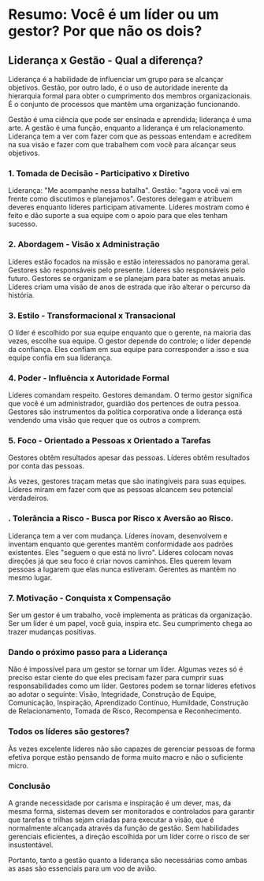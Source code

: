# Resumo: Você é um líder ou um gestor? Por que não os dois?

<h2>Liderança x Gestão - Qual a diferença?</h2>

Liderança é a habilidade de influenciar um grupo para se alcançar objetivos. Gestão, por outro lado, é o uso de autoridade inerente da hierarquia formal para obter o cumprimento dos membros organizacionais. É o conjunto de processos que mantêm uma organização funcionando.

Gestão é uma ciência que pode ser ensinada e aprendida; liderança é uma arte. A gestão é uma função, enquanto a liderança é um relacionamento. Liderança tem a ver com fazer com que as pessoas entendam e acreditem na sua visão e fazer com que trabalhem com você para alcançar seus objetivos.

<h3>1. Tomada de Decisão - Participativo x Diretivo</h3>

 Liderança: "Me acompanhe nessa batalha". Gestão: "agora você vai em frente como discutimos e planejamos". Gestores delegam e atribuem deveres enquanto líderes participam ativamente. Líderes mostram como é feito e dão suporte a sua equipe com o apoio para que eles tenham sucesso. 
 
 <h3>2. Abordagem - Visão x Administração </h3>
 
 Líderes estão focados na missão e estão interessados no panorama geral. Gestores são responsáveis pelo presente. Líderes são responsáveis pelo futuro. Gestores se organizam e se planejam para bater as metas anuais. Líderes criam uma visão de anos de estrada que irão alterar o percurso da história.
 
<h3>3. Estilo - Transformacional x Transacional</h3>

O líder é escolhido por sua equipe enquanto que o gerente, na maioria das vezes, escolhe sua equipe. O gestor depende do controle; o líder depende da confiança. Eles confiam em sua equipe para corresponder a isso e sua equipe confia em sua liderança.

<h3>4. Poder - Influência x Autoridade Formal</h3>

Líderes comandam respeito. Gestores demandam. O termo gestor significa que você é um administrador, guardião dos pertences de outra pessoa. Gestores são instrumentos da política corporativa onde a liderança está vendendo uma visão que requer que os outros a comprem.

<h3>5. Foco - Orientado a Pessoas x Orientado a Tarefas</h3>

Gestores obtêm resultados apesar das pessoas. Líderes obtêm resultados por conta das pessoas.

Às vezes, gestores traçam metas que são inatingíveis para suas equipes. Líderes miram em fazer com que as pessoas alcancem seu potencial verdadeiros.

<h3>. Tolerância a Risco - Busca por Risco x Aversão ao Risco. </h3>

Liderança tem a ver com mudança. Líderes inovam, desenvolvem e inventam enquanto que gerentes mantêm conformidade aos padrões existentes. Eles "seguem o que está no livro". Líderes colocam novas direções já que seu foco é criar novos caminhos. Eles querem levam pessoas a lugarem que elas nunca estiveram. Gerentes as mantêm no mesmo lugar.

<h3>7. Motivação - Conquista x Compensação</h3>

Ser um gestor é um trabalho, você implementa as práticas da organização. Ser um líder é um papel, você guia, inspira etc. Seu cumprimento chega ao trazer mudanças positivas.

<h3>Dando o próximo passo para a Liderança</h3>

Não é impossível para um gestor se tornar um líder. Algumas vezes só é preciso estar ciente do que eles precisam fazer para cumprir suas responsabilidades como um líder. Gestores podem se tornar líderes efetivos ao adotar o seguinte: Visão, Integridade, Construção de Equipe, Comunicação, Inspiração, Aprendizado Contínuo, Humildade, Construção de Relacionamento, Tomada de Risco, Recompensa e Reconhecimento.

<h3>Todos os líderes são gestores?</h3>

Às vezes excelente líderes não são capazes de gerenciar pessoas de forma efetiva porque estão pensando de forma muito macro e não o suficiente micro.

<h3>Conclusão</h3>

A grande necessidade por carisma e inspiração é um dever, mas, da mesma forma, sistemas devem ser monitorados e controlados para garantir que tarefas e trilhas sejam criadas para executar a visão, que é normalmente alcançada através da função de gestão. Sem habilidades gerenciais eficientes, a direção escolhida por um líder corre o risco de ser insustentável.

Portanto, tanto a gestão quanto a liderança são necessárias como ambas as asas são essenciais para um voo de avião.
